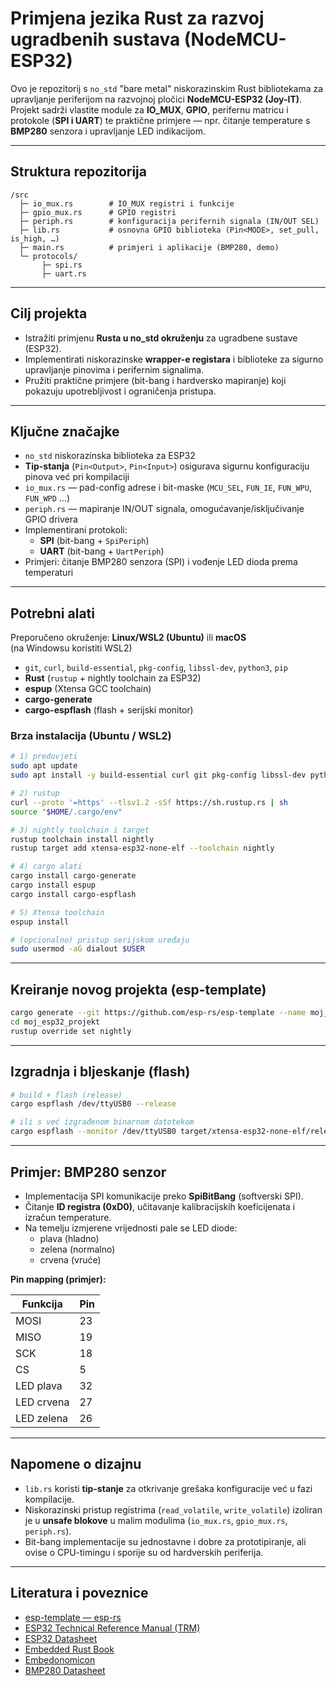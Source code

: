 # Primjena jezika Rust za razvoj ugradbenih sustava (NodeMCU-ESP32)

Ovo je repozitorij s `no_std` "bare metal" niskorazinskim Rust bibliotekama za upravljanje periferijom na razvojnoj pločici **NodeMCU-ESP32 (Joy-IT)**.  
Projekt sadrži vlastite module za **IO_MUX**, **GPIO**, perifernu matricu i protokole (**SPI i UART**) te praktične primjere — npr. čitanje temperature s **BMP280** senzora i upravljanje LED indikacijom.

---

## Struktura repozitorija

```
/src
  ├─ io_mux.rs        # IO_MUX registri i funkcije
  ├─ gpio_mux.rs      # GPIO registri
  ├─ periph.rs        # konfiguracija perifernih signala (IN/OUT SEL)
  ├─ lib.rs           # osnovna GPIO biblioteka (Pin<MODE>, set_pull, is_high, …)
  ├─ main.rs          # primjeri i aplikacije (BMP280, demo)
  └─ protocols/
       ├─ spi.rs
       ├─ uart.rs

```

---

## Cilj projekta

- Istražiti primjenu **Rusta u no_std okruženju** za ugradbene sustave (ESP32).  
- Implementirati niskorazinske **wrapper-e registara** i biblioteke za sigurno upravljanje pinovima i perifernim signalima.  
- Pružiti praktične primjere (bit-bang i hardversko mapiranje) koji pokazuju upotrebljivost i ograničenja pristupa.  

---

## Ključne značajke

- `no_std` niskorazinska biblioteka za ESP32  
- **Tip-stanja** (`Pin<Output>`, `Pin<Input>`) osigurava sigurnu konfiguraciju pinova već pri kompilaciji  
- `io_mux.rs` — pad-config adrese i bit-maske (`MCU_SEL`, `FUN_IE`, `FUN_WPU`, `FUN_WPD` …)  
- `periph.rs` — mapiranje IN/OUT signala, omogućavanje/isključivanje GPIO drivera  
- Implementirani protokoli:  
  - **SPI** (bit-bang + `SpiPeriph`)  
  - **UART** (bit-bang + `UartPeriph`)  
- Primjeri: čitanje BMP280 senzora (SPI) i vođenje LED dioda prema temperaturi  

---

## Potrebni alati

Preporučeno okruženje: **Linux/WSL2 (Ubuntu)** ili **macOS**  
(na Windowsu koristiti WSL2)

- `git`, `curl`, `build-essential`, `pkg-config`, `libssl-dev`, `python3`, `pip`
- **Rust** (`rustup` + nightly toolchain za ESP32)
- **espup** (Xtensa GCC toolchain)
- **cargo-generate**
- **cargo-espflash** (flash + serijski monitor)

### Brza instalacija (Ubuntu / WSL2)

```bash
# 1) preduvjeti
sudo apt update
sudo apt install -y build-essential curl git pkg-config libssl-dev python3 python3-pip ca-certificates

# 2) rustup
curl --proto '=https' --tlsv1.2 -sSf https://sh.rustup.rs | sh
source "$HOME/.cargo/env"

# 3) nightly toolchain i target
rustup toolchain install nightly
rustup target add xtensa-esp32-none-elf --toolchain nightly

# 4) cargo alati
cargo install cargo-generate
cargo install espup
cargo install cargo-espflash

# 5) Xtensa toolchain
espup install

# (opcionalno) pristup serijskom uređaju
sudo usermod -aG dialout $USER
```

---

## Kreiranje novog projekta (esp-template)

```bash
cargo generate --git https://github.com/esp-rs/esp-template --name moj_esp32_projekt --branch main
cd moj_esp32_projekt
rustup override set nightly
```

---

## Izgradnja i bljeskanje (flash)

```bash
# build + flash (release)
cargo espflash /dev/ttyUSB0 --release

# ili s već izgrađenom binarnom datotekom
cargo espflash --monitor /dev/ttyUSB0 target/xtensa-esp32-none-elf/release/ime_binarne_datoteke
```

---

## Primjer: BMP280 senzor

- Implementacija SPI komunikacije preko **SpiBitBang** (softverski SPI).  
- Čitanje **ID registra (0xD0)**, učitavanje kalibracijskih koeficijenata i izračun temperature.  
- Na temelju izmjerene vrijednosti pale se LED diode:  
  - plava (hladno)  
  - zelena (normalno)  
  - crvena (vruće)  

**Pin mapping (primjer):**

| Funkcija   | Pin |
|------------|-----|
| MOSI       | 23  |
| MISO       | 19  |
| SCK        | 18  |
| CS         | 5   |
| LED plava  | 32  |
| LED crvena | 27  |
| LED zelena | 26  |

---

## Napomene o dizajnu

- `lib.rs` koristi **tip-stanje** za otkrivanje grešaka konfiguracije već u fazi kompilacije.  
- Niskorazinski pristup registrima (`read_volatile`, `write_volatile`) izoliran je u **unsafe blokove** u malim modulima (`io_mux.rs`, `gpio_mux.rs`, `periph.rs`).  
- Bit-bang implementacije su jednostavne i dobre za prototipiranje, ali ovise o CPU-timingu i sporije su od hardverskih periferija.  

---

## Literatura i poveznice

- [esp-template — esp-rs](https://github.com/esp-rs/esp-template)  
- [ESP32 Technical Reference Manual (TRM)](https://www.espressif.com/sites/default/files/documentation/esp32_technical_reference_manual_en.pdf)  
- [ESP32 Datasheet](https://www.espressif.com/sites/default/files/documentation/esp32_datasheet_en.pdf)  
- [Embedded Rust Book](https://docs.rust-embedded.org/book/intro/index.html)  
- [Embedonomicon](https://docs.rust-embedded.org/embedonomicon/)  
- [BMP280 Datasheet](https://cdn-shop.adafruit.com/datasheets/BST-BMP280-DS001-11.pdf)  
